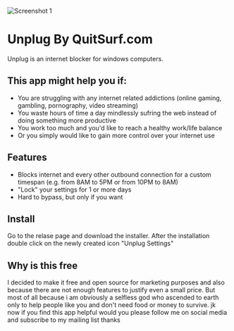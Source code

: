 
![Screenshot 1](https://user-images.githubusercontent.com/20477808/110982902-61c46e00-8369-11eb-8bd1-7b2f1e65aa02.png)

# Unplug By QuitSurf.com
Unplug is an internet blocker for windows computers.

## This app might help you if:
- You are struggling with any internet related addictions (online gaming, gambling, pornography, video streaming)
- You waste hours of time a day mindlessly sufring the web instead of doing something more productive
- You work too much and you'd like to reach a healthy work/life balance
- Or you simply would like to gain more control over your internet use

## Features
- Blocks internet and every other outbound connection for a custom timespan (e.g. from 8AM to 5PM or from 10PM to 8AM)
- "Lock" your settings for 1 or more days
- Hard to bypass, but only if you want

## Install
Go to the relase page and download the installer. After the installation double click on the newly created icon "Unplug Settings"

## Why is this free
I decided to make it free and open source for marketing purposes and also because there are not enough features to justify even a small price. 
But most of all because i am obviously a selfless god who ascended to earth only to help people like you and don't need food or money to survive.
jk now if you find this app helpful would you please follow me on social media and subscribe to my mailing list thanks
